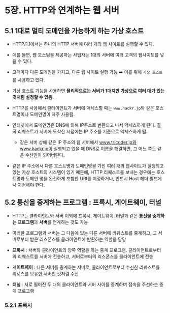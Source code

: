 # 5장. HTTP와 연계하는 웹 서버
## 5.1 1대로 멀티 도메인을 가능하게 하는 가상 호스트
- HTTP/1.1에서는 하나의 HTTP 서버에 여러 개의 웹 사이트를 실행할 수 있다.
- 예를 들면, 웹 호스팅을 제공하는 사업자는 1대의 서버에 여러 고객의 웹사이트를 넣을 수 있다.
- 고객마다 다른 도메인을 가지고, 다른 웹 사이트 실행 가능
➡️ 이를 위해 `가상 호스트`를 사용하고 있다.

- 가상 호스트 기능을 사용하면 **물리적으로는 서버가 1대지만 가상으로 여러 대가 있는 것처럼 설정할 수 있음**.
- HTTP를 사용해서 클라이언트가 서버에 액세스할 때는 `www.hackr.jp`와 같은 호스트명이나 도메인명이 자주 사용됨.
- 인터넷에서 도메인명은 DNS에 의해 IP주소로 변환되고 나서 액세스하게 된다. 결국 리퀘스트가 서버에 도착한 시점에는 IP 주소를 기준으로 액세스하게 됨.
  - 같은 서버 상에 같은 IP 주소의 웹 서버에서 www.tricoder.jp와 www.hackr.jp이 실행되고 있을 때 DNS로 이름을 해결하면, 그 어느 쪽도 같은 수신인이 되어버린다.
  

- 같은 IP 주소에서 다른 호스트명과 도메인명을 가진 여러 개의 웹사이트가 실행되고 있는 가상 호스트의 시스템이 있기 때문에, HTTP 리퀘스트를 보내는 경우에는 호스트명과 도메인 명을 완전하게 포함한 URI를 지정하거나, 반드시 Host 헤더 필드에서 지정해야 한다.

## 5.2 통신을 중계하는 프로그램 : 프록시, 게이트웨이, 터널

- HTTP는 클라이언트와 서버 이외에 프록시, 게이트웨이, 터널과 같은 **통신을 중계하는 프로그램**과 **서버**를 연계하는 것도 가능
- 이러한 프로그램과 서버는 그 다음에 있는 다른 서버에 리퀘스트를 중계하고, 그 서버로부터 받은 리스폰스를 클라이언트에 반환하는 역할을 담당

- **프록시** : 서버와 클라이언트의 양쪽 역할을 하는 중계 프로그램. 클라이언트로부터의 리퀘스트를 서버에 전송하고, 서버로부터의 리스폰스를 클라이언트에 전송
- **게이트웨이** : 다른 서버를 중계하는 서버로, 클라이언트로부터 수신한 리퀘스트를 리로스를 보유한 서버인 것처럼 수신
- **터널** : 서로 떨어진 두 대의 클라이언트와 서버 사이를 중계하며 접속을 주선하는 중계 프로그램


### 5.2.1 프록시
